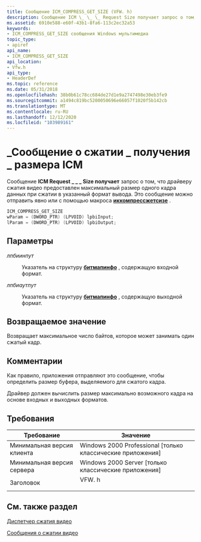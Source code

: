 ```yaml
---
title: Сообщение ICM_COMPRESS_GET_SIZE (VFW. h)
description: Сообщение ICM \_ \_ \_ Request Size получает запрос о том, что драйверу сжатия видео предоставлен максимальный размер одного кадра данных при сжатии в указанный формат вывода. Это сообщение можно отправить явно или с помощью макроса Иккомпрессжетсизе.
ms.assetid: 6910e588-e60f-43b1-8fa6-113c2ec32a53
keywords:
- ICM_COMPRESS_GET_SIZE сообщения Windows мультимедиа
topic_type:
- apiref
api_name:
- ICM_COMPRESS_GET_SIZE
api_location:
- Vfw.h
api_type:
- HeaderDef
ms.topic: reference
ms.date: 05/31/2018
ms.openlocfilehash: 38b0b61c78cc684de27d1e9a2747498e30eb3fe9
ms.sourcegitcommit: a1494c819bc5200050696e66057f1020f5b142cb
ms.translationtype: MT
ms.contentlocale: ru-RU
ms.lasthandoff: 12/12/2020
ms.locfileid: "103989161"
---
```

# <a name="icm_compress_get_size-message"></a>\_Сообщение о сжатии \_ получения \_ размера ICM

Сообщение **ICM Request \_ \_ \_ Size получает** запрос о том, что драйверу сжатия видео предоставлен максимальный размер одного кадра данных при сжатии в указанный формат вывода. Это сообщение можно отправить явно или с помощью макроса [**иккомпрессжетсизе**](/windows/desktop/api/Vfw/nf-vfw-iccompressgetsize) .


```C++
ICM_COMPRESS_GET_SIZE 
wParam = (DWORD_PTR) (LPVOID) lpbiInput; 
lParam = (DWORD_PTR) (LPVOID) lpbiOutput; 
```



## <a name="parameters"></a>Параметры

<dl> <dt>

<span id="lpbiInput"></span><span id="lpbiinput"></span><span id="LPBIINPUT"></span>*лпбиинпут*
</dt> <dd>

Указатель на структуру [**битмапинфо**](/windows/win32/api/wingdi/ns-wingdi-bitmapinfo) , содержащую входной формат.

</dd> <dt>

<span id="lpbiOutput"></span><span id="lpbioutput"></span><span id="LPBIOUTPUT"></span>*лпбиаутпут*
</dt> <dd>

Указатель на структуру [**битмапинфо**](/windows/win32/api/wingdi/ns-wingdi-bitmapinfo) , содержащую выходной формат.

</dd> </dl>

## <a name="return-value"></a>Возвращаемое значение

Возвращает максимальное число байтов, которое может занимать один сжатый кадр.

## <a name="remarks"></a>Комментарии

Как правило, приложения отправляют это сообщение, чтобы определить размер буфера, выделяемого для сжатого кадра.

Драйвер должен вычислить размер максимально возможного кадра на основе входных и выходных форматов.

## <a name="requirements"></a>Требования



| Требование | Значение |
|-------------------------------------|----------------------------------------------------------------------------------|
| Минимальная версия клиента<br/> | Windows 2000 Professional \[только классические приложения\]<br/>                       |
| Минимальная версия сервера<br/> | Windows 2000 Server \[только классические приложения\]<br/>                             |
| Заголовок<br/>                   | <dl> <dt>VFW. h</dt> </dl> |



## <a name="see-also"></a>См. также раздел

<dl> <dt>

[Диспетчер сжатия видео](video-compression-manager.md)
</dt> <dt>

[Сообщения о сжатии видео](video-compression-messages.md)
</dt> </dl>

 


